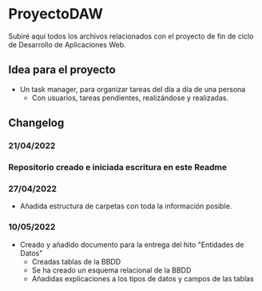 # ProyectoDAW
Subiré aquí todos los archivos relacionados con el proyecto de fin de ciclo de Desarrollo de Aplicaciones Web.

## Idea para el proyecto
- Un task manager, para organizar tareas del día a día de una persona
	- Con usuarios, tareas pendientes, realizándose y realizadas.

## Changelog

### 21/04/2022
### Repositorio creado e iniciada escritura en este Readme

### 27/04/2022
- Añadida estructura de carpetas con toda la información posible.

### 10/05/2022
- Creado y añadido documento para la entrega del hito "Entidades de Datos"
	- Creadas tablas de la BBDD
	- Se ha creado un esquema relacional de la BBDD
	- Añadidas explicaciones a los tipos de datos y campos de las tablas